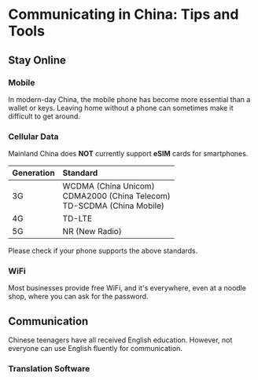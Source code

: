 # Communicating in China: Tips and Tools

## Stay Online

### Mobile

In modern-day China, the mobile phone has become more essential than a wallet or keys. Leaving home without a phone can sometimes make it difficult to get around.

### Cellular Data

Mainland China does **NOT** currently support **eSIM** cards for smartphones.

| Generation | Standard                                                                |
| :--------- | :---------------------------------------------------------------------- |
| 3G         | WCDMA (China Unicom)<br/>CDMA2000 (China Telecom)<br/>TD-SCDMA (China Mobile) |
| 4G         | TD-LTE                                                                  |
| 5G         | NR (New Radio)                                                          |

Please check if your phone supports the above standards.

### WiFi

Most businesses provide free WiFi, and it's everywhere, even at a noodle shop, where you can ask for the password.

## Communication

Chinese teenagers have all received English education. However, not everyone can use English fluently for communication.

### Translation Software